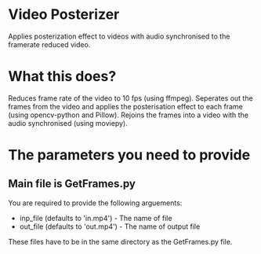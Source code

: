 # Video Posterizer

Applies posterization effect to videos with audio synchronised to the framerate reduced video.

# What this does?

Reduces frame rate of the video to 10 fps (using ffmpeg).
Seperates out the frames from the video and applies the posterisation effect to each frame (using  opencv-python and Pillow).
Rejoins the frames into a video with the audio synchronised (using moviepy).

# The parameters you need to provide

## Main file is GetFrames.py

You are required to provide the following arguements:
  * inp_file (defaults to 'in.mp4') - The name of file
  * out_file (defaults to 'out.mp4') - The name of output file
  
These files have to be in the same directory as the GetFrames.py file.
